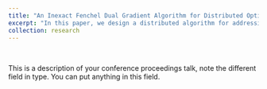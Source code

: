 ```yaml
---
title: "An Inexact Fenchel Dual Gradient Algorithm for Distributed Optimization"
excerpt: "In this paper, we design a distributed algorithm for addressing constrained convex optimization over networks. The proposed algorithm is developed by substituting a projected gradient operation for a convex minimization step at each iteration of the Fenchel dual gradient (FDG) method, so that the high computational load of FDG can be significantly alleviated. Such an algorithm can be viewed as a weighted inexact gradient method applied to the Fenchel dual problem, and therefore is referred to as Inexact Fenchel Dual Gradient (IFDG) algorithm."
collection: research
---
```


<p>&nbsp;</p>

This is a description of your conference proceedings talk, note the different field in type. You can put anything in this field.

